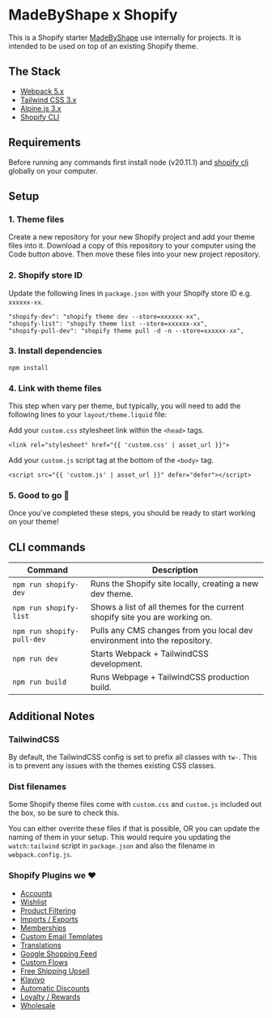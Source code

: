 # MadeByShape x Shopify

This is a Shopify starter [MadeByShape](https://madebyshape.co.uk) use internally for projects. It is intended to be used on top of an existing Shopify theme. 

## The Stack

- [Webpack 5.x](https://webpack.js.org/) 
- [Tailwind CSS 3.x](https://tailwindcss.com)
- [Alpine.js 3.x](https://alpinejs.dev/)
- [Shopify CLI](https://shopify.dev/docs/themes/tools/cli/install)

## Requirements

Before running any commands first install node (v20.11.1) and [shopify cli](https://shopify.dev/docs/themes/tools/cli/install) globally on your computer.

## Setup

### 1. Theme files

Create a new repository for your new Shopify project and add your theme files into it. Download a copy of this repository to your computer using the Code button above. Then move these files into your new project repository.

### 2. Shopify store ID

Update the following lines in `package.json` with your Shopify store ID e.g. `xxxxxx-xx`.
```
"shopify-dev": "shopify theme dev --store=xxxxxx-xx",
"shopify-list": "shopify theme list --store=xxxxxx-xx",
"shopify-pull-dev": "shopify theme pull -d -n --store=xxxxxx-xx",
```
### 3. Install dependencies

```
npm install
```

### 4. Link with theme files
This step when vary per theme, but typically, you will need to add the following lines to your `layout/theme.liquid` file:

Add your `custom.css` stylesheet link within the `<head>` tags.
```
<link rel="stylesheet" href="{{ 'custom.css' | asset_url }}">
```

Add your `custom.js` script tag at the bottom of the `<body>` tag.
```
<script src="{{ 'custom.js' | asset_url }}" defer="defer"></script>
```
### 5. Good to go 🚀

Once you've completed these steps, you should be ready to start working on your theme! 

## CLI commands

| Command | Description |
| -------- | ------- |
| `npm run shopify-dev` | Runs the Shopify site locally, creating a new dev theme. |
| `npm run shopify-list` | Shows a list of all themes for the current shopify site you are working on. |
| `npm run shopify-pull-dev` | Pulls any CMS changes from you local dev environment into the repository. |
| `npm run dev` | Starts Webpack + TailwindCSS development. |
| `npm run build` | Runs Webpage + TailwindCSS production build. |

## Additional Notes

### TailwindCSS

By default, the TailwindCSS config is set to prefix all classes with `tw-`. This is to prevent any issues with the themes existing CSS classes. 

### Dist filenames

Some Shopify theme files come with `custom.css` and `custom.js` included out the box, so be sure to check this. 

You can either overrite these files if that is possible, OR you can update the naming of them in your setup. This would require you updating the `watch:tailwind` script in `package.json` and also the filename in `webpack.config.js`.

### Shopify Plugins we ❤️

- [Accounts](https://apps.shopify.com/customer-accounts)
- [Wishlist](https://apps.shopify.com/wishlist-king)
- [Product Filtering](https://apps.shopify.com/search-and-discovery)
- [Imports / Exports](https://apps.shopify.com/excel-export-import)
- [Memberships](https://apps.shopify.com/membership-program)
- [Custom Email Templates](https://apps.shopify.com/email-templates)
- [Translations](https://apps.shopify.com/translate-and-adapt)
- [Google Shopping Feed](https://apps.shopify.com/google-shopping-feed)
- [Custom Flows](https://apps.shopify.com/flow)
- [Free Shipping Upsell](https://apps.shopify.com/essential-order-value-booster)
- [Klaviyo](https://apps.shopify.com/klaviyo-email-marketing)
- [Automatic Discounts](https://apps.shopify.com/regios-automatic-discounts) 
- [Loyalty / Rewards](https://apps.shopify.com/bon-loyalty-rewards)
- [Wholesale](https://apps.shopify.com/wholesale-sami)


